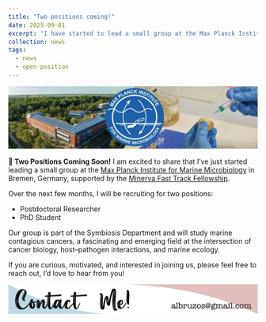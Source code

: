 ```yaml
---
title: "Two positions coming!"
date: 2025-09-01
excerpt: "I have started to lead a small group at the Max Planck Institute for Marine Microbiology and I have funding to hire a PostDoc and a PhD student. Get in touch if you are interested! <img src='/images/news/MPIMM-BruzosLab.png'> "
collection: news
tags:
  - news
  - open-position
---
```


<img src='/images/news/MPIMM-BruzosLab.png'>  

**🚀 Two Positions Coming Soon!**
I am excited to share that I’ve just started leading a small group at the [Max Planck Institute for Marine Microbiology](https://mpi-bremen.de/en/Welcome-to-Alicia-Bruzos.html) in Bremen, Germany, supported by the [Minerva Fast Track Fellowship](https://www.mpg.de/21667923/minerva-fast-track-programme).
  
Over the next few months, I will be recruiting for two positions:
* Postdoctoral Researcher
* PhD Student
  
Our group is part of the Symbiosis Department and will study marine contagious cancers, a fascinating and emerging field at the intersection of cancer biology, host–pathogen interactions, and marine ecology.

If you are curious, motivated, and interested in joining us, please feel free to reach out, I’d love to hear from you!

<p align="center">
  <a href="https://albruzos.github.io/contact" target="_blank">
    <img src="/images/ContactMe_v1.png" alt="Contact Alicia L Bruzos">
  </a>
</p>
